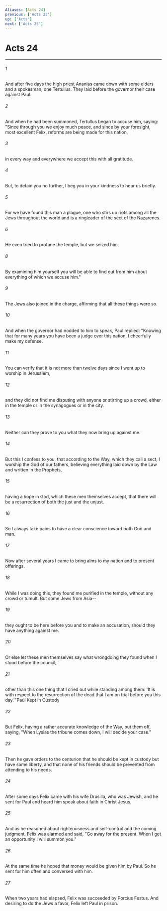 ```yaml
---
Aliases: [Acts 24]
previous: ['Acts 23']
up: ['Acts']
next: ['Acts 25']
---
```

# Acts 24

***

 

###### 1 
And after five days the high priest Ananias came down with some elders and a spokesman, one Tertullus. They laid before the governor their case against Paul. 
 

###### 2 
And when he had been summoned, Tertullus began to accuse him, saying:
 "Since through you we enjoy much peace, and since by your foresight, most excellent Felix, reforms are being made for this nation, 
 

###### 3 
in every way and everywhere we accept this with all gratitude. 
 

###### 4 
But, to detain you no further, I beg you in your kindness to hear us briefly. 
 

###### 5 
For we have found this man a plague, one who stirs up riots among all the Jews throughout the world and is a ringleader of the sect of the Nazarenes. 
 

###### 6 
He even tried to profane the temple, but we seized him. 
 

###### 8 
By examining him yourself you will be able to find out from him about everything of which we accuse him."
 
 

###### 9 
The Jews also joined in the charge, affirming that all these things were so.
 
 

###### 10 
And when the governor had nodded to him to speak, Paul replied:
 "Knowing that for many years you have been a judge over this nation, I cheerfully make my defense. 
 

###### 11 
You can verify that it is not more than twelve days since I went up to worship in Jerusalem, 
 

###### 12 
and they did not find me disputing with anyone or stirring up a crowd, either in the temple or in the synagogues or in the city. 
 

###### 13 
Neither can they prove to you what they now bring up against me. 
 

###### 14 
But this I confess to you, that according to the Way, which they call a sect, I worship the God of our fathers, believing everything laid down by the Law and written in the Prophets, 
 

###### 15 
having a hope in God, which these men themselves accept, that there will be a resurrection of both the just and the unjust. 
 

###### 16 
So I always take pains to have a clear conscience toward both God and man. 
 

###### 17 
Now after several years I came to bring alms to my nation and to present offerings. 
 

###### 18 
While I was doing this, they found me purified in the temple, without any crowd or tumult. But some Jews from Asia-- 
 

###### 19 
they ought to be here before you and to make an accusation, should they have anything against me. 
 

###### 20 
Or else let these men themselves say what wrongdoing they found when I stood before the council, 
 

###### 21 
other than this one thing that I cried out while standing among them: 'It is with respect to the resurrection of the dead that I am on trial before you this day.'"Paul Kept in Custody
 
 

###### 22 
But Felix, having a rather accurate knowledge of the Way, put them off, saying, "When Lysias the tribune comes down, I will decide your case." 
 

###### 23 
Then he gave orders to the centurion that he should be kept in custody but have some liberty, and that none of his friends should be prevented from attending to his needs.
 
 

###### 24 
After some days Felix came with his wife Drusilla, who was Jewish, and he sent for Paul and heard him speak about faith in Christ Jesus. 
 

###### 25 
And as he reasoned about righteousness and self-control and the coming judgment, Felix was alarmed and said, "Go away for the present. When I get an opportunity I will summon you." 
 

###### 26 
At the same time he hoped that money would be given him by Paul. So he sent for him often and conversed with him. 
 

###### 27 
When two years had elapsed, Felix was succeeded by Porcius Festus. And desiring to do the Jews a favor, Felix left Paul in prison.
 
